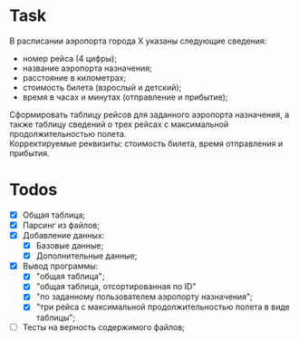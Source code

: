 # Task

В расписании аэропорта города X указаны следующие сведения:
- номер рейса (4 цифры);
- название аэропорта назначения;
- расстояние в километрах;
- стоимость билета (взрослый и детский);
- время в часах и минутах (отправление и прибытие);

Сформировать таблицу рейсов для заданного аэропорта назначения, а также таблицу сведений о трех рейсах с максимальной продолжительностью полета.\
Корректируемые реквизиты: стоимость билета, время отправления и прибытия.

# Todos

- [x] Общая таблица;
- [x] Парсинг из файлов;
- [x] Добавление данных:
  - [x] Базовые данные;
  - [x] Дополнительные данные;
- [x] Вывод программы:
  - [x] "общая таблица";
  - [x] "общая таблица, отсортированная по ID"
  - [x] "по заданному пользователем аэропорту назначения";
  - [x] "три рейса с максимальной продолжительностью полета в виде таблицы";
- [ ] Тесты на верность содержимого файлов;
